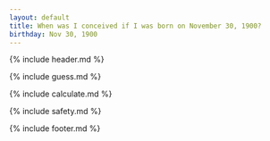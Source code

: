 ```yaml
---
layout: default
title: When was I conceived if I was born on November 30, 1900?
birthday: Nov 30, 1900
---
```


{% include header.md %}

{% include guess.md %}

{% include calculate.md %}

{% include safety.md %}

{% include footer.md %}



